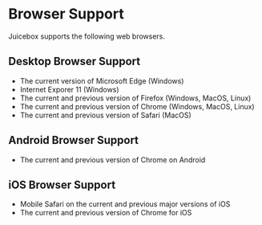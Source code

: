 # Browser Support

Juicebox supports the following web browsers.

## Desktop Browser Support

* The current version of Microsoft Edge \(Windows\)
* Internet Exporer 11 \(Windows\)
* The current and previous version of Firefox \(Windows, MacOS, Linux\)
* The current and previous version of Chrome \(Windows, MacOS, Linux\)
* The current and previous version of Safari \(MacOS\)

## Android Browser Support

* The current and previous version of Chrome on Android

## iOS Browser Support

* Mobile Safari on the current and previous major versions of iOS
* The current and previous version of Chrome for iOS

